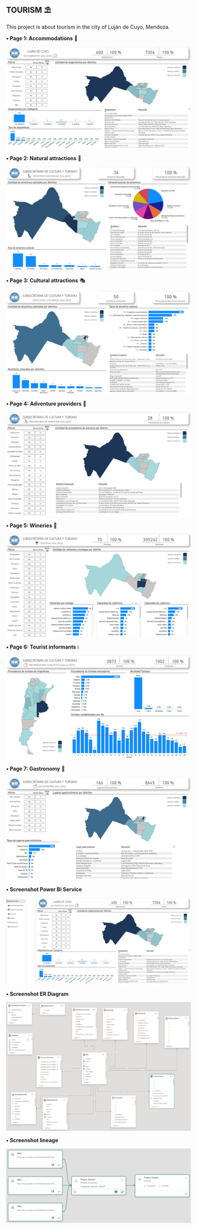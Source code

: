 ## TOURISM ⛱

This project is about tourism in the city of Luján de Cuyo, Mendoza.

**• Page 1: Accommodations** 🏨

![Page 1](https://github.com/AndresjAquino/Power_Bi_Dashboard/blob/main/01_Tourism/Page_1.png?raw=true)

**• Page 2: Natural attractions** 🗻

![Page 2](https://github.com/AndresjAquino/Power_Bi_Dashboard/blob/main/01_Tourism/Page_2.png?raw=true)

**• Page 3: Cultural attractions** 🎭

![Page 3](https://github.com/AndresjAquino/Power_Bi_Dashboard/blob/main/01_Tourism/Page_3.png?raw=true)

**• Page 4: Adventure providers** 🤿

![Page 4](https://github.com/AndresjAquino/Power_Bi_Dashboard/blob/main/01_Tourism/Page_4.png?raw=true)

**• Page 5: Wineries** 🍷

![Page 5](https://github.com/AndresjAquino/Power_Bi_Dashboard/blob/main/01_Tourism/Page_5.png?raw=true)

**• Page 6: Tourist informants** ℹ

![Page 6](https://github.com/AndresjAquino/Power_Bi_Dashboard/blob/main/01_Tourism/Page_6.png?raw=true)

**• Page 7: Gastronomy** 🍻

![Page 7](https://github.com/AndresjAquino/Power_Bi_Dashboard/blob/main/01_Tourism/Page_7.png?raw=true)

**• Screenshot Power Bi Service**

![Screenshot1](https://github.com/AndresjAquino/Power_Bi_Dashboard/blob/main/01_Tourism/Power_Bi_Service.png?raw=true)

**• Screenshot ER Diagram**

![Screenshot2](https://github.com/AndresjAquino/Power_Bi_Dashboard/blob/main/01_Tourism/ER_Diagram.png?raw=true)

**• Screenshot lineage**

![Screenshot3](https://github.com/AndresjAquino/Power_Bi_Dashboard/blob/main/01_Tourism/Linaje.png?raw=true)

